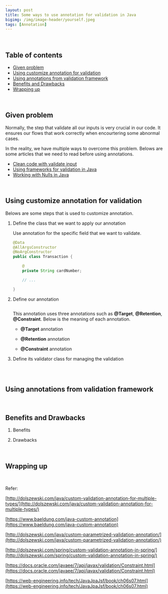 ```yaml
---
layout: post
title: Some ways to use annotation for validation in Java
bigimg: /img/image-header/yourself.jpeg
tags: [Annotation]
---
```




<br>

## Table of contents
- [Given problem](#given-problem)
- [Using customize annotation for validation](#using-customize-annotation-for-validation)
- [Using annotations from validation framework](#using-annotations-from-validation-framework)
- [Benefits and Drawbacks](#benefits-and-drawbacks)
- [Wrapping up](#wrapping-up)


<br>

## Given problem

Normally, the step that validate all our inputs is very crucial in our code. It ensures our flows that work correctly when encourtering some abnormal cases.

In the reality, we have multiple ways to overcome this problem. Belows are some articles that we need to read before using annotations.

- [Clean code with validate input](https://ducmanhphan.github.io/2019-12-22-Clean-code-with-validate-input/)
- [Using frameworks for validation in Java](https://ducmanhphan.github.io/2019-12-24-Using-frameworks-for-validation-in-Java/)
- [Working with Nulls in Java](https://ducmanhphan.github.io/2020-02-01-Working-with-Nulls-in-Java/)


<br>

## Using customize annotation for validation

Belows are some steps that is used to customize annotation.

1. Define the class that we want to apply our annotation

    Use annotation for the specific field that we want to validate.

    ```java
    @Data
    @AllArgsConstructor
    @NoArgConstructor
    public class Transaction {

        @
        private String cardNumber;

        // ...

    }

    ```

2. Define our annotation

    ```java

    ```

    This annotation uses three annotations such as **@Target**, **@Retention**, **@Constraint**. Below is the meaning of each annotation.
    - **@Target** annotation

    - **@Retention** annotation

    - **@Constraint** annotation

3. Define its validator class for managing the validation

    ```java

    ```


<br>

## Using annotations from validation framework






<br>

## Benefits and Drawbacks

1. Benefits



2. Drawbacks




<br>

## Wrapping up




<br>

Refer:

[http://dolszewski.com/java/custom-validation-annotation-for-multiple-types/](http://dolszewski.com/java/custom-validation-annotation-for-multiple-types/)

[https://www.baeldung.com/java-custom-annotation](https://www.baeldung.com/java-custom-annotation)

[http://dolszewski.com/java/custom-parametrized-validation-annotation/](http://dolszewski.com/java/custom-parametrized-validation-annotation/)

[http://dolszewski.com/spring/custom-validation-annotation-in-spring/](http://dolszewski.com/spring/custom-validation-annotation-in-spring/)

[https://docs.oracle.com/javaee/7/api/javax/validation/Constraint.html](https://docs.oracle.com/javaee/7/api/javax/validation/Constraint.html)

[https://web-engineering.info/tech/JavaJpaJsf/book/ch06s07.html](https://web-engineering.info/tech/JavaJpaJsf/book/ch06s07.html)